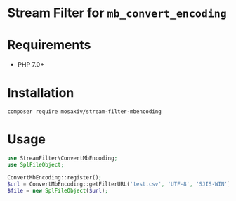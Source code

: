 # Stream Filter for `mb_convert_encoding`

# Requirements

- PHP 7.0+

# Installation

```
composer require mosaxiv/stream-filter-mbencoding
```

# Usage

```php
use StreamFilter\ConvertMbEncoding;
use SplFileObject;

ConvertMbEncoding::register();
$url = ConvertMbEncoding::getFilterURL('test.csv', 'UTF-8', 'SJIS-WIN');
$file = new SplFileObject($url);
```
